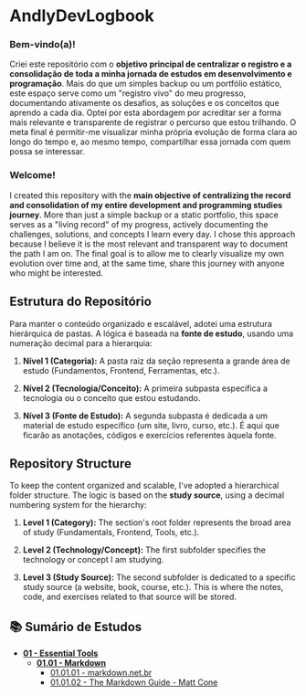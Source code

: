 # AndlyDevLogbook  
  
### Bem-vindo(a)!  
  
Criei este repositório com o **objetivo principal de centralizar o registro e a consolidação de toda a minha jornada de estudos em desenvolvimento e programação**. Mais do que um simples backup ou um portfólio estático, este espaço serve como um "registro vivo" do meu progresso, documentando ativamente os desafios, as soluções e os conceitos que aprendo a cada dia. Optei por esta abordagem por acreditar ser a forma mais relevante e transparente de registrar o percurso que estou trilhando. O meta final é permitir-me visualizar minha própria evolução de forma clara ao longo do tempo e, ao mesmo tempo, compartilhar essa jornada com quem possa se interessar.  
  
### Welcome!  
  
I created this repository with the **main objective of centralizing the record and consolidation of my entire development and programming studies journey**. More than just a simple backup or a static portfolio, this space serves as a "living record" of my progress, actively documenting the challenges, solutions, and concepts I learn every day. I chose this approach because I believe it is the most relevant and transparent way to document the path I am on. The final goal is to allow me to clearly visualize my own evolution over time and, at the same time, share this journey with anyone who might be interested.  
  
## Estrutura do Repositório  
  
Para manter o conteúdo organizado e escalável, adotei uma estrutura hierárquica de pastas. A lógica é baseada na **fonte de estudo**, usando uma numeração decimal para a hierarquia:  
  
1.  **Nível 1 (Categoria):** A pasta raiz da seção representa a grande área de estudo (Fundamentos, Frontend, Ferramentas, etc.).  
     
2.  **Nível 2 (Tecnologia/Conceito):** A primeira subpasta especifica a tecnologia ou o conceito que estou estudando.  
     
3.  **Nível 3 (Fonte de Estudo):** A segunda subpasta é dedicada a um material de estudo específico (um site, livro, curso, etc.). É aqui que ficarão as anotações, códigos e exercícios referentes àquela fonte.  
  
## Repository Structure  
  
To keep the content organized and scalable, I've adopted a hierarchical folder structure. The logic is based on the **study source**, using a decimal numbering system for the hierarchy:  
  
1.  **Level 1 (Category):** The section's root folder represents the broad area of study (Fundamentals, Frontend, Tools, etc.).  
     
2.  **Level 2 (Technology/Concept):** The first subfolder specifies the technology or concept I am studying.  
     
3.  **Level 3 (Study Source):** The second subfolder is dedicated to a specific study source (a website, book, course, etc.). This is where the notes, code, and exercises related to that source will be stored.  
  
## 📚 Sumário de Estudos  
  
* **[01 - Essential Tools](./01%20-%20Essential%20Tools/)**  
    * **[01.01 - Markdown](./01%20-%20Essential%20Tools/01.01%20-%20Markdown/)**  
        * [01.01.01 - markdown.net.br](./01%20-%20Essential%20Tools/01.01%20-%20Markdown/01.01.01%20-%20markdown.net.br/)  
        * [01.01.02 - The Markdown Guide - Matt Cone](./01%20-%20Essential%20Tools/01.01%20-%20Markdown/01.01.02%20-%20The%20Markdown%20Guide%20-%20Matt%20Cone/)
